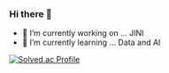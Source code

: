 ### Hi there 👋
- 🔭 I’m currently working on ... JINI
- 🌱 I’m currently learning ... Data and AI

<!--
**DahyeonKang/DahyeonKang** is a ✨ _special_ ✨ repository because its `README.md` (this file) appears on your GitHub profile.

Here are some ideas to get you started:

- 🔭 I’m currently working on ...
- 🌱 I’m currently learning ...
- 👯 I’m looking to collaborate on ...
- 🤔 I’m looking for help with ...
- 💬 Ask me about ...
- 📫 How to reach me: ...
- 😄 Pronouns: ...
- ⚡ Fun fact: ...
-->

[![Solved.ac Profile](http://mazassumnida.wtf/api/generate_badge?boj=kl1223k)](https://solved.ac/kl1223k)

<!-- [![Hits](https://hits.seeyoufarm.com/api/count/incr/badge.svg?url=https%3A%2F%2Fgithub.com%2FDahyeonKang&count_bg=%2379C83D&title_bg=%23555555&icon=&icon_color=%234B4949&title=hits&edge_flat=false)](https://hits.seeyoufarm.com) -->
